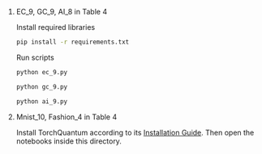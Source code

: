 1. EC_9, GC_9, AI_8 in Table 4

    Install required libraries
    ```bash
    pip install -r requirements.txt
    ```

    Run scripts
    ```bash
    python ec_9.py
    ```

    ```bash
    python gc_9.py
    ```

    ```bash
    python ai_9.py
    ```

2. Mnist_10, Fashion_4 in Table 4

    Install TorchQuantum according to its [Installation Guide](https://github.com/mit-han-lab/torchquantum#installation). Then open the notebooks inside this directory.